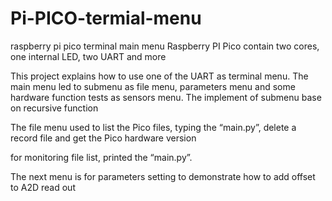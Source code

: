 # Pi-PICO-termial-menu
raspberry pi pico terminal main menu
Raspberry PI Pico contain two cores, one internal LED, two UART and more 

This project explains how to use one of the UART as terminal menu. The main menu led to submenu as file menu, parameters menu and some hardware function tests as sensors menu. The implement of submenu base on recursive function  

The file menu used to list the Pico files, typing the “main.py”, delete a record file and get the Pico hardware version  

for monitoring file list, printed the “main.py”. 

The next menu is for parameters setting to demonstrate how to add offset to A2D read out  

